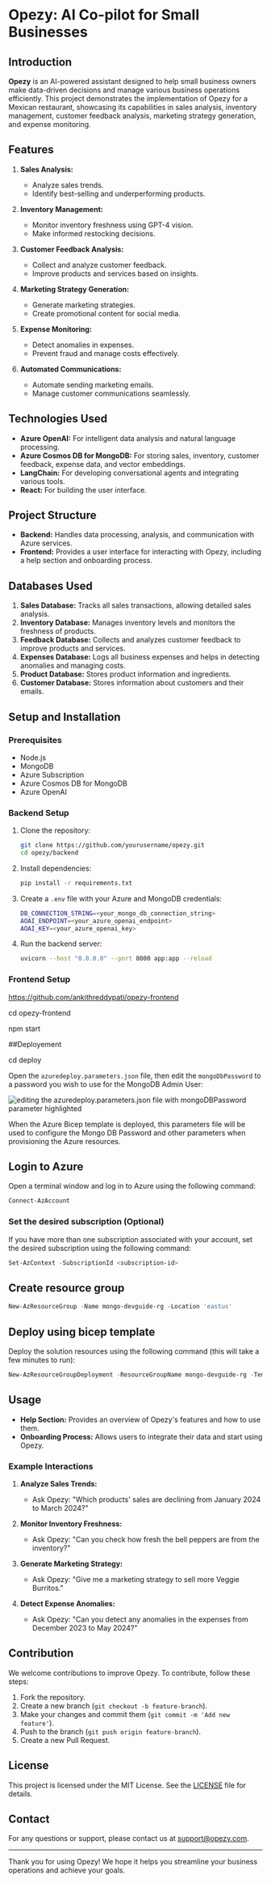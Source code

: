 # Opezy: AI Co-pilot for Small Businesses

## Introduction

**Opezy** is an AI-powered assistant designed to help small business owners make data-driven decisions and manage various business operations efficiently. This project demonstrates the implementation of Opezy for a Mexican restaurant, showcasing its capabilities in sales analysis, inventory management, customer feedback analysis, marketing strategy generation, and expense monitoring.

## Features

1. **Sales Analysis:**
   - Analyze sales trends.
   - Identify best-selling and underperforming products.

2. **Inventory Management:**
   - Monitor inventory freshness using GPT-4 vision.
   - Make informed restocking decisions.

3. **Customer Feedback Analysis:**
   - Collect and analyze customer feedback.
   - Improve products and services based on insights.

4. **Marketing Strategy Generation:**
   - Generate marketing strategies.
   - Create promotional content for social media.

5. **Expense Monitoring:**
   - Detect anomalies in expenses.
   - Prevent fraud and manage costs effectively.

6. **Automated Communications:**
   - Automate sending marketing emails.
   - Manage customer communications seamlessly.

## Technologies Used

- **Azure OpenAI:** For intelligent data analysis and natural language processing.
- **Azure Cosmos DB for MongoDB:** For storing sales, inventory, customer feedback, expense data, and vector embeddings.
- **LangChain:** For developing conversational agents and integrating various tools.
- **React:** For building the user interface.

## Project Structure

- **Backend:** Handles data processing, analysis, and communication with Azure services.
- **Frontend:** Provides a user interface for interacting with Opezy, including a help section and onboarding process.

## Databases Used

1. **Sales Database:** Tracks all sales transactions, allowing detailed sales analysis.
2. **Inventory Database:** Manages inventory levels and monitors the freshness of products.
3. **Feedback Database:** Collects and analyzes customer feedback to improve products and services.
4. **Expenses Database:** Logs all business expenses and helps in detecting anomalies and managing costs.
5. **Product Database:** Stores product information and ingredients.
6. **Customer Database:** Stores information about customers and their emails.

## Setup and Installation

### Prerequisites

- Node.js
- MongoDB
- Azure Subscription
- Azure Cosmos DB for MongoDB
- Azure OpenAI

### Backend Setup

1. Clone the repository:
   ```sh
   git clone https://github.com/yourusername/opezy.git
   cd opezy/backend
   ```

2. Install dependencies:
   ```sh
   pip install -r requirements.txt
   ```

3. Create a `.env` file with your Azure and MongoDB credentials:
   ```sh
   DB_CONNECTION_STRING=<your_mongo_db_connection_string>
   AOAI_ENDPOINT=<your_azure_openai_endpoint>
   AOAI_KEY=<your_azure_openai_key>
   ```

4. Run the backend server:
   ```sh
   uvicorn --host "0.0.0.0" --port 8000 app:app --reload
   ```

### Frontend Setup
https://github.com/ankithreddypati/opezy-frontend

cd opezy-frontend 

npm start


##Deployement 

cd deploy

Open the `azuredeploy.parameters.json` file, then edit the `mongoDbPassword` to a password you wish to use for the MongoDB Admin User:

![editing the azuredeploy.parameters.json file with mongoDBPassword parameter highlighted](images/editor-azuredeploy-parameters-json-password.png)

When the Azure Bicep template is deployed, this parameters file will be used to configure the Mongo DB Password and other parameters when provisioning the Azure resources.

## Login to Azure

Open a terminal window and log in to Azure using the following command:

```Powershell
Connect-AzAccount
```

### Set the desired subscription (Optional)

If you have more than one subscription associated with your account, set the desired subscription using the following command:

```Powershell
Set-AzContext -SubscriptionId <subscription-id>
```

## Create resource group

```Powershell
New-AzResourceGroup -Name mongo-devguide-rg -Location 'eastus'
```

## Deploy using bicep template

Deploy the solution resources using the following command (this will take a few minutes to run):

```Powershell
New-AzResourceGroupDeployment -ResourceGroupName mongo-devguide-rg -TemplateFile .\azuredeploy.bicep -TemplateParameterFile .\azuredeploy.parameters.json -c
```


## Usage

- **Help Section:** Provides an overview of Opezy's features and how to use them.
- **Onboarding Process:** Allows users to integrate their data and start using Opezy.

### Example Interactions

1. **Analyze Sales Trends:**
   - Ask Opezy: "Which products' sales are declining from January 2024 to March 2024?"
   
2. **Monitor Inventory Freshness:**
   - Ask Opezy: "Can you check how fresh the bell peppers are from the inventory?"

3. **Generate Marketing Strategy:**
   - Ask Opezy: "Give me a marketing strategy to sell more Veggie Burritos."

4. **Detect Expense Anomalies:**
   - Ask Opezy: "Can you detect any anomalies in the expenses from December 2023 to May 2024?"

## Contribution

We welcome contributions to improve Opezy. To contribute, follow these steps:

1. Fork the repository.
2. Create a new branch (`git checkout -b feature-branch`).
3. Make your changes and commit them (`git commit -m 'Add new feature'`).
4. Push to the branch (`git push origin feature-branch`).
5. Create a new Pull Request.

## License

This project is licensed under the MIT License. See the [LICENSE](LICENSE) file for details.

## Contact

For any questions or support, please contact us at support@opezy.com.

---

Thank you for using Opezy! We hope it helps you streamline your business operations and achieve your goals.